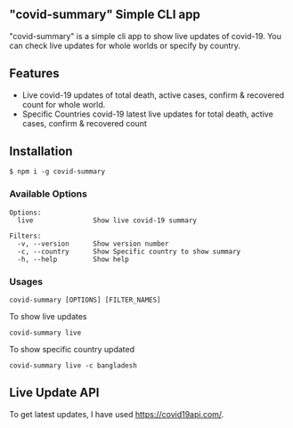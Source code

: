 
## "covid-summary" Simple CLI app
"covid-summary" is a simple cli app to show live updates of covid-19. You can check live updates for whole worlds or specify by country.

## Features
* Live covid-19 updates of total death, active cases, confirm & recovered count for whole world.
* Specific Countries covid-19 latest live updates for total death, active cases, confirm & recovered count


## Installation

```
$ npm i -g covid-summary
```

### Available Options
```
Options:
  live               Show live covid-19 summary

Filters:
  -v, --version      Show version number
  -c, --country      Show Specific country to show summary 
  -h, --help         Show help
```

### Usages
```
covid-summary [OPTIONS] [FILTER_NAMES]
```

To show live updates
```
covid-summary live
```

To show specific country updated
```
covid-summary live -c bangladesh
```

## Live Update API
To get latest updates, I have used https://covid19api.com/.